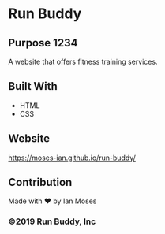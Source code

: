 # Run Buddy

## Purpose 1234
A website that offers fitness training services.

## Built With
* HTML
* CSS

## Website
https://moses-ian.github.io/run-buddy/

## Contribution
Made with ❤️ by Ian Moses

### ©️2019 Run Buddy, Inc 
